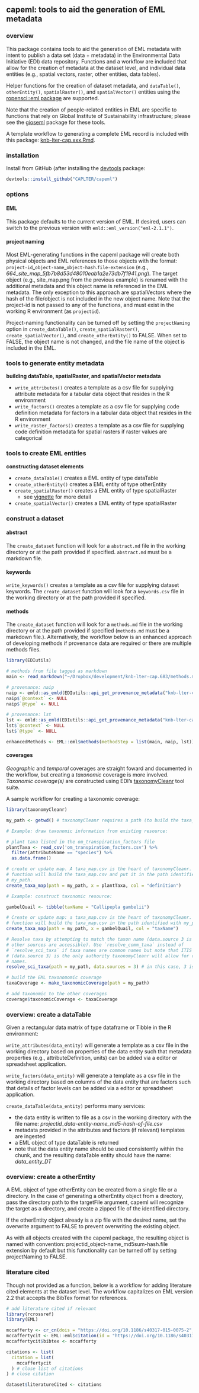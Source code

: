 
<!-- README.md is generated from README.Rmd. Please edit the latter. -->

## capeml: tools to aid the generation of EML metadata

### overview

This package contains tools to aid the generation of EML metadata with
intent to publish a data set (data + metadata) in the Environmental Data
Initiative (EDI) data repository. Functions and a workflow are included
that allow for the creation of metadata at the dataset level, and
individual data entities (e.g., spatial vectors, raster, other entities,
data tables).

Helper functions for the creation of dataset metadata, and
`dataTable()`, `otherEntity()`, `spatialRaster()`, and `spatialVector()`
entities using the [ropensci::eml
package](https://ropensci.github.io/EML/) are supported.

Note that the creation of people-related entities in EML are specific to
functions that rely on Global Institute of Sustainability
infrastructure; please see the
[gioseml](https://github.com/CAPLTER/gioseml) package for these tools.

A template workflow to generating a complete EML record is included with
this package:
[knb-lter-cap.xxx.Rmd](https://github.com/CAPLTER/capeml/blob/master/knb-lter-cap.xxx.Rmd).

### installation

Install from GitHub (after installing the
[devtools](https://cran.r-project.org/web/packages/devtools/index.html)
package:

``` r
devtools::install_github("CAPLTER/capeml")
```

### options

#### EML

This package defaults to the current version of EML. If desired, users
can switch to the previous version with
`emld::eml_version("eml-2.1.1")`.

#### project naming

Most EML-generating functions in the capeml package will create both
physical objects and EML references to those objects with the format:
`project-id`\_`object-name`\_`object-hash`.`file-extension` (e.g.,
*664\_site\_map\_5fb7b8d53d48010eab1a2e73db7f1941.png*). The target
object (e.g., site\_map.png from the previous example) is renamed with
the additional metadata and this object name is referenced in the EML
metadata. The only exception to this approach are spatialVectors where
the hash of the file/object is not included in the new object name. Note
that the project-id is not passed to any of the functions, and must
exist in the working R environment (as `projectid`).

Project-naming functionality can be turned off by setting the
`projectNaming` option in `create_dataTable()`,
`create_spatialRaster()`, `create_spatialVector()`, and
`create_otherEntity()` to FALSE. When set to FALSE, the object name is
not changed, and the file name of the object is included in the EML.

### tools to generate entity metadata

**building dataTable, spatialRaster, and spatialVector metadata**

  - `write_attributes()` creates a template as a csv file for supplying
    attribute metadata for a tabular data object that resides in the R
    environment
  - `write_factors()` creates a template as a csv file for supplying
    code definition metadata for factors in a tabular data object that
    resides in the R environment
  - `write_raster_factors()` creates a template as a csv file for
    supplying code definition metadata for spatial rasters if raster
    values are categorical

### tools to create EML entities

**constructing dataset elements**

  - `create_dataTable()` creates a EML entity of type dataTable
  - `create_otherEntity()` creates a EML entity of type otherEntity
  - `create_spatialRaster()` creates a EML entity of type spatialRaster
    - see
    [vignette](https://caplter.github.io/capeml/articles/create_spatialRaster.html)
    for more detail
  - `create_spatialVector()` creates a EML entity of type spatialRaster

### construct a dataset

#### abstract

The `create_dataset` function will look for a `abstract.md` file in the
working directory or at the path provided if specified. `abstract.md`
must be a markdown file.

#### keywords

`write_keywords()` creates a template as a csv file for supplying
dataset keywords. The `create_dataset` function will look for a
`keywords.csv` file in the working directory or at the path provided if
specified.

#### methods

The `create_dataset` function will look for a `methods.md` file in the
working directory or at the path provided if specified (`methods.md`
must be a markdown file.). Alternatively, the workflow below is an
enhanced approach of developing methods if provenance data are required
or there are multiple methods files.

``` r
library(EDIutils)

# methods from file tagged as markdown
main <- read_markdown("~/Dropbox/development/knb-lter-cap.683/methods.md")

# provenance: naip
naip <- emld::as_emld(EDIutils::api_get_provenance_metadata("knb-lter-cap.623.1"))
naip$`@context` <- NULL
naip$`@type` <- NULL

# provenance: lst
lst <- emld::as_emld(EDIutils::api_get_provenance_metadata("knb-lter-cap.677.1"))
lst$`@context` <- NULL
lst$`@type` <- NULL

enhancedMethods <- EML::eml$methods(methodStep = list(main, naip, lst))
```

#### coverages

*Geographic* and *temporal* coverages are straight foward and documented
in the workflow, but creating a *taxonomic* coverage is more involved.
*Taxonomic coverage(s)* are constructed using EDI’s
[taxonomyCleanr](https://github.com/EDIorg/taxonomyCleanr) tool suite.

A sample workflow for creating a taxonomic coverage:

``` r
library(taxonomyCleanr)

my_path <- getwd() # taxonomyCleanr requires a path (to build the taxa_map)

# Example: draw taxonomic information from existing resource:

# plant taxa listed in the om_transpiration_factors file
plantTaxa <- read_csv('om_transpiration_factors.csv') %>% 
  filter(attributeName == "species") %>% 
  as.data.frame()

# create or update map. A taxa_map.csv is the heart of taxonomyCleanr. This
# function will build the taxa_map.csv and put it in the path identified with
# my_path.
create_taxa_map(path = my_path, x = plantTaxa, col = "definition") 

# Example: construct taxonomic resource:

gambelQuail <- tibble(taxName = "Callipepla gambelii")

# Create or update map: a taxa_map.csv is the heart of taxonomyCleanr. This
# function will build the taxa_map.csv in the path identified with my_path.
create_taxa_map(path = my_path, x = gambelQuail, col = "taxName") 

# Resolve taxa by attempting to match the taxon name (data.source 3 is ITIS but
# other sources are accessible). Use `resolve_comm_taxa` instead of
# `resolve_sci_taxa` if taxa names are common names but note that ITIS
# (data.source 3) is the only authority taxonomyCleanr will allow for common
# names.
resolve_sci_taxa(path = my_path, data.sources = 3) # in this case, 3 is ITIS

# build the EML taxonomomic coverage
taxaCoverage <- make_taxonomicCoverage(path = my_path)

# add taxonomic to the other coverages
coverage$taxonomicCoverage <- taxaCoverage
```

### overview: create a dataTable

Given a rectangular data matrix of type dataframe or Tibble in the R
environment:

`write_attributes(data_entity)` will generate a template as a csv file
in the working directory based on properties of the data entity such
that metadata properties (e.g., attributeDefinition, units) can be added
via a editor or spreadsheet application.

`write_factors(data_entity)` will generate a template as a csv file in
the working directory based on columns of the data entity that are
factors such that details of factor levels can be added via a editor or
spreadsheet application.

`create_dataTable(data_entity)` performs many services:

  - the data entity is written to file as a csv in the working directory
    with the file name:
    *projectid\_data-entity-name\_md5-hash-of-file.csv*
  - metadata provided in the attributes and factors (if relevant)
    templates are ingested
  - a EML object of type dataTable is returned
  - note that the data entity name should be used consistently within
    the chunk, and the resulting dataTable entity should have the name:
    *data\_entity\_DT*

### overview: create a otherEntity

A EML object of type otherEntity can be created from a single file or a
directory. In the case of generating a otherEntity object from a
directory, pass the directory path to the targetFile argument, capeml
will recognize the target as a directory, and create a zipped file of
the identified directory.

If the otherEntity object already is a zip file with the desired name,
set the overwrite argument to FALSE to prevent overwriting the existing
object.

As with all objects created with the capeml package, the resulting
object is named with convention:
projectid\_object-name\_md5sum-hash.file extension by default but this
functionality can be turned off by setting projectNaming to FALSE.

### literature cited

Though not provided as a function, below is a workflow for adding
literature cited elements at the dataset level. The workflow capitalizes
on EML version 2.2 that accepts the BibTex format for references.

``` r
# add literature cited if relevant
library(rcrossref)
library(EML)

mccafferty <- cr_cn(dois = "https://doi.org/10.1186/s40317-015-0075-2", format = "bibtex")
mccaffertycit <- EML::eml$citation(id = "https://doi.org/10.1186/s40317-015-0075-2")
mccaffertycit$bibtex <- mccafferty 

citations <- list(
  citation = list(
    mccaffertycit
  ) # close list of citations
) # close citation

dataset$literatureCited <- citations 
```
